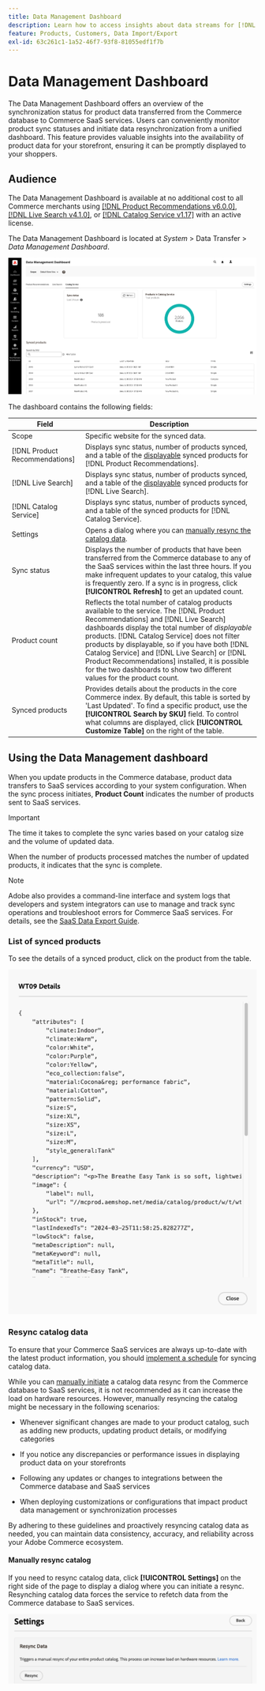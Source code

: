 ```yaml
---
title: Data Management Dashboard
description: Learn how to access insights about data streams for [!DNL Catalog Service], [!DNL Live Search], and [!DNL Product Recommendation]s.
feature: Products, Customers, Data Import/Export
exl-id: 63c261c1-1a52-46f7-93f8-81055edf1f7b
---
```

# Data Management Dashboard

The Data Management Dashboard offers an overview of the synchronization status for product data transferred from the Commerce database to Commerce SaaS services. Users can conveniently monitor product sync statuses and initiate data resynchronization from a unified dashboard. This feature provides valuable insights into the availability of product data for your storefront, ensuring it can be promptly displayed to your shoppers.

## Audience

The Data Management Dashboard is available at no additional cost to all Commerce merchants using [[!DNL Product Recommendations v6.0.0]](https://experienceleague.adobe.com/en/docs/commerce-merchant-services/product-recommendations/guide-overview), [[!DNL Live Search v4.1.0]](https://experienceleague.adobe.com/en/docs/commerce-merchant-services/live-search/guide-overview), or [[!DNL Catalog Service v1.17]](https://experienceleague.adobe.com/en/docs/commerce-merchant-services/catalog-service/guide-overview) with an active license.

The Data Management Dashboard is located at *System* > Data Transfer > *Data Management Dashboard*.

![Data Management Dashboard](assets/data-management-dashboard.png)

The dashboard contains the following fields:

|Field|Description|
|--- |--- |
| Scope | Specific website for the synced data.|
|[!DNL Product Recommendations]|Displays sync status, number of products synced, and a table of the [displayable](https://experienceleague.adobe.com/en/docs/commerce-admin/config/catalog/inventory#stock-options) synced products for [!DNL Product Recommendations].|
|[!DNL Live Search]|Displays sync status, number of products synced, and a table of the [displayable](https://experienceleague.adobe.com/en/docs/commerce-admin/config/catalog/inventory#stock-options) synced products for [!DNL Live Search].|
|[!DNL Catalog Service]|Displays sync status, number of products synced, and a table of the synced products for [!DNL Catalog Service].|
|Settings| Opens a dialog where you can [manually resync the catalog data](#resync-catalog-data).|
|Sync status|Displays the number of products that have been transferred from the Commerce database to any of the SaaS services within the last three hours. If you make infrequent updates to your catalog, this value is frequently zero. If a sync is in progress, click **[!UICONTROL Refresh]** to get an updated count.|
|Product count|Reflects the total number of catalog products available to the service. The [!DNL Product Recommendations] and [!DNL Live Search] dashboards display the total number of _displayable_ products. [!DNL Catalog Service] does not filter products by displayable, so if you have both [!DNL Catalog Service] and [!DNL Live Search] or [!DNL Product Recommendations] installed, it is possible for the two dashboards to show two different values for the product count.|
|Synced products|Provides details about the products in the core Commerce index. By default, this table is sorted by 'Last Updated'. To find a specific product, use the **[!UICONTROL Search by SKU]** field. To control what columns are displayed, click **[!UICONTROL Customize Table]** on the right of the table.|

## Using the Data Management dashboard

When you update products in the Commerce database, product data transfers to SaaS services according to your system configuration. When the sync process initiates, **Product Count** indicates the number of products sent to SaaS services.

>[!IMPORTANT]
>
>The time it takes to complete the sync varies based on your catalog size and the volume of updated data.

When the number of products processed matches the number of updated products, it indicates that the sync is complete.

>[!NOTE]
>
>Adobe also provides a command-line interface and system logs that developers and system integrators can use to manage and track sync operations and troubleshoot errors for Commerce SaaS services. For details, see the [SaaS Data Export Guide](https://experienceleague.adobe.com/en/docs/commerce-merchant-services/saas-data-export/overview). 

### List of synced products

To see the details of a synced product, click on the product from the table.

![Syncd Product Details](assets/sync-product-detail.png)

### Resync catalog data

To ensure that your Commerce SaaS services are always up-to-date with the latest product information, you should [implement a schedule](https://experienceleague.adobe.com/en/docs/commerce-operations/configuration-guide/cli/manage-indexers#reindex) for syncing catalog data.

While you can [manually initiate](#manually-resync-catalog) a catalog data resync from the Commerce database to SaaS services, it is not recommended as it can increase the load on hardware resources. However, manually resyncing the catalog might be necessary in the following scenarios:

- Whenever significant changes are made to your product catalog, such as adding new products, updating product details, or modifying categories

- If you notice any discrepancies or performance issues in displaying product data on your storefronts

- Following any updates or changes to integrations between the Commerce database and SaaS services

- When deploying customizations or configurations that impact product data management or synchronization processes

By adhering to these guidelines and proactively resyncing catalog data as needed, you can maintain data consistency, accuracy, and reliability across your Adobe Commerce ecosystem.

#### Manually resync catalog

If you need to resync catalog data, click **[!UICONTROL Settings]** on the right side of the page to display a dialog where you can initiate a resync. Resynching catalog data forces the service to refetch data from the Commerce database to SaaS services.

![Manually Sync Products](assets/resync-data.png)
